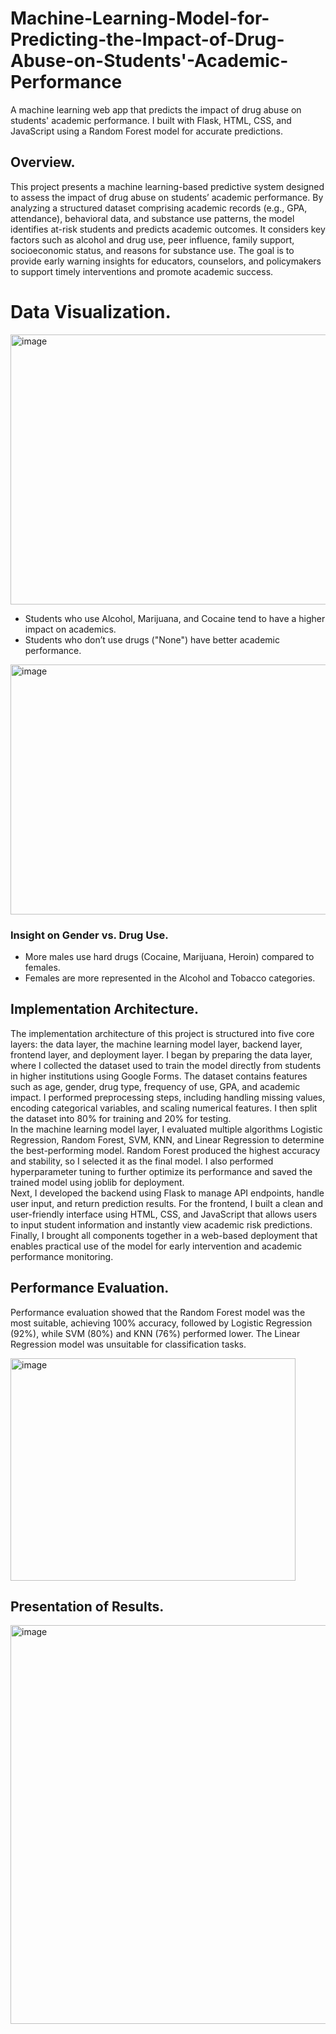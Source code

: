 # Machine-Learning-Model-for-Predicting-the-Impact-of-Drug-Abuse-on-Students'-Academic-Performance
A machine learning web app that predicts the impact of drug abuse on students' academic performance. I built with Flask, HTML, CSS, and JavaScript using a Random Forest model for accurate predictions.
## Overview.  
This project presents a machine learning-based predictive system designed to assess the impact of drug abuse on students’ academic performance. By analyzing a structured dataset comprising academic records (e.g., GPA, attendance), behavioral data, and substance use patterns, the model identifies at-risk students and predicts academic outcomes. It considers key factors such as alcohol and drug use, peer influence, family support, socioeconomic status, and reasons for substance use. The goal is to provide early warning insights for educators, counselors, and policymakers to support timely interventions and promote academic success.  
# Data Visualization.  

<img width="805" height="432" alt="image" src="https://github.com/user-attachments/assets/9e70731c-5124-48bb-8fda-b2d7b3ab8a7f" />   

- Students who use Alcohol, Marijuana, and Cocaine tend to have a higher impact on academics.  
- Students who don’t use drugs ("None") have better academic performance.  
<img width="696" height="400" alt="image" src="https://github.com/user-attachments/assets/7fc80b09-9ff4-432b-9863-375a42426f77" />  
 
### Insight on Gender vs. Drug Use.  
- More males use hard drugs (Cocaine, Marijuana, Heroin) compared to females.    
- Females are more represented in the Alcohol and Tobacco categories.  
 
## Implementation Architecture.  
The implementation architecture of this project is structured into five core layers: the data layer, the machine learning model layer, backend layer, frontend layer, and deployment layer. I began by preparing the data layer, where I collected the dataset used to train the model directly from students in higher institutions using Google Forms. The dataset contains features such as age, gender, drug type, frequency of use, GPA, and academic impact. I performed preprocessing steps, including handling missing values, encoding categorical variables, and scaling numerical features. I then split the dataset into 80% for training and 20% for testing.  
In the machine learning model layer, I evaluated multiple algorithms Logistic Regression, Random Forest, SVM, KNN, and Linear Regression to determine the best-performing model. Random Forest produced the highest accuracy and stability, so I selected it as the final model. I also performed hyperparameter tuning to further optimize its performance and saved the trained model using joblib for deployment.  
Next, I developed the backend using Flask to manage API endpoints, handle user input, and return prediction results. For the frontend, I built a clean and user-friendly interface using HTML, CSS, and JavaScript that allows users to input student information and instantly view academic risk predictions. Finally, I brought all components together in a web-based deployment that enables practical use of the model for early intervention and academic performance monitoring.  
## Performance Evaluation.  
Performance evaluation showed that the Random Forest model was the most suitable, achieving 100% accuracy, followed by Logistic Regression (92%), while SVM (80%) and KNN (76%) performed lower. The Linear Regression model was unsuitable for classification tasks.  

<img width="456" height="356" alt="image" src="https://github.com/user-attachments/assets/296c62f6-9544-4b20-95bf-81d8b301babc" />  

## Presentation of Results.  

<img width="636" height="638" alt="image" src="https://github.com/user-attachments/assets/bc6ee007-5fd3-4a50-ae35-67b81fa07312" />

